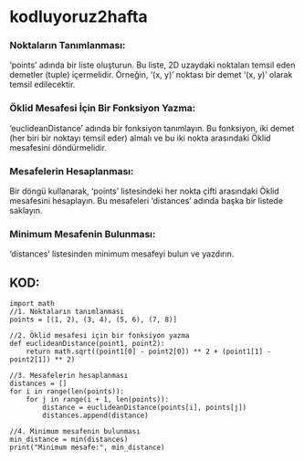 # kodluyoruz2hafta

### Noktaların Tanımlanması:

‘points’ adında bir liste oluşturun. Bu liste, 2D uzaydaki noktaları temsil eden demetler (tuple) içermelidir. Örneğin, ‘(x, y)’ noktası bir demet ‘(x, y)’ olarak temsil edilecektir.

### Öklid Mesafesi İçin Bir Fonksiyon Yazma:

‘euclideanDistance’ adında bir fonksiyon tanımlayın. Bu fonksiyon, iki demet (her biri bir noktayı temsil eder) almalı ve bu iki nokta arasındaki Öklid mesafesini döndürmelidir.

### Mesafelerin Hesaplanması:

Bir döngü kullanarak, ‘points’ listesindeki her nokta çifti arasındaki Öklid mesafesini hesaplayın. Bu mesafeleri ‘distances’ adında başka bir listede saklayın.

### Minimum Mesafenin Bulunması:

‘distances’ listesinden minimum mesafeyi bulun ve yazdırın.

## KOD:

```
import math
//1. Noktaların tanımlanması
points = [(1, 2), (3, 4), (5, 6), (7, 8)]

//2. Öklid mesafesi için bir fonksiyon yazma
def euclideanDistance(point1, point2):
    return math.sqrt((point1[0] - point2[0]) ** 2 + (point1[1] - point2[1]) ** 2)

//3. Mesafelerin hesaplanması
distances = []
for i in range(len(points)):
    for j in range(i + 1, len(points)):
        distance = euclideanDistance(points[i], points[j])
        distances.append(distance)

//4. Minimum mesafenin bulunması
min_distance = min(distances)
print("Minimum mesafe:", min_distance)
```
